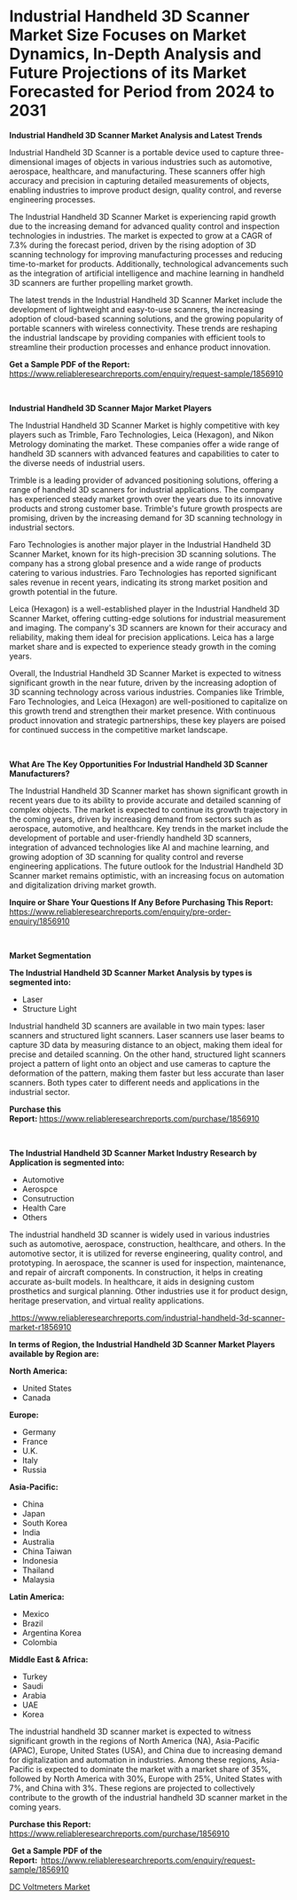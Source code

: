 <p><h1>Industrial Handheld 3D Scanner Market Size Focuses on Market Dynamics, In-Depth Analysis and Future Projections of its Market Forecasted for Period from 2024 to 2031</h1></p><p><strong>Industrial Handheld 3D Scanner Market Analysis and Latest Trends</strong></p>
<p><p>Industrial Handheld 3D Scanner is a portable device used to capture three-dimensional images of objects in various industries such as automotive, aerospace, healthcare, and manufacturing. These scanners offer high accuracy and precision in capturing detailed measurements of objects, enabling industries to improve product design, quality control, and reverse engineering processes.</p><p>The Industrial Handheld 3D Scanner Market is experiencing rapid growth due to the increasing demand for advanced quality control and inspection technologies in industries. The market is expected to grow at a CAGR of 7.3% during the forecast period, driven by the rising adoption of 3D scanning technology for improving manufacturing processes and reducing time-to-market for products. Additionally, technological advancements such as the integration of artificial intelligence and machine learning in handheld 3D scanners are further propelling market growth.</p><p>The latest trends in the Industrial Handheld 3D Scanner Market include the development of lightweight and easy-to-use scanners, the increasing adoption of cloud-based scanning solutions, and the growing popularity of portable scanners with wireless connectivity. These trends are reshaping the industrial landscape by providing companies with efficient tools to streamline their production processes and enhance product innovation.</p></p>
<p><strong>Get a Sample PDF of the Report:&nbsp;</strong> <a href="https://www.reliableresearchreports.com/enquiry/request-sample/1856910">https://www.reliableresearchreports.com/enquiry/request-sample/1856910</a></p>
<p>&nbsp;</p>
<p><strong>Industrial Handheld 3D Scanner Major Market Players</strong></p>
<p><p>The Industrial Handheld 3D Scanner Market is highly competitive with key players such as Trimble, Faro Technologies, Leica (Hexagon), and Nikon Metrology dominating the market. These companies offer a wide range of handheld 3D scanners with advanced features and capabilities to cater to the diverse needs of industrial users.</p><p>Trimble is a leading provider of advanced positioning solutions, offering a range of handheld 3D scanners for industrial applications. The company has experienced steady market growth over the years due to its innovative products and strong customer base. Trimble's future growth prospects are promising, driven by the increasing demand for 3D scanning technology in industrial sectors.</p><p>Faro Technologies is another major player in the Industrial Handheld 3D Scanner Market, known for its high-precision 3D scanning solutions. The company has a strong global presence and a wide range of products catering to various industries. Faro Technologies has reported significant sales revenue in recent years, indicating its strong market position and growth potential in the future.</p><p>Leica (Hexagon) is a well-established player in the Industrial Handheld 3D Scanner Market, offering cutting-edge solutions for industrial measurement and imaging. The company's 3D scanners are known for their accuracy and reliability, making them ideal for precision applications. Leica has a large market share and is expected to experience steady growth in the coming years.</p><p>Overall, the Industrial Handheld 3D Scanner Market is expected to witness significant growth in the near future, driven by the increasing adoption of 3D scanning technology across various industries. Companies like Trimble, Faro Technologies, and Leica (Hexagon) are well-positioned to capitalize on this growth trend and strengthen their market presence. With continuous product innovation and strategic partnerships, these key players are poised for continued success in the competitive market landscape.</p></p>
<p>&nbsp;</p>
<p><strong>What Are The Key Opportunities For Industrial Handheld 3D Scanner Manufacturers?</strong></p>
<p><p>The Industrial Handheld 3D Scanner market has shown significant growth in recent years due to its ability to provide accurate and detailed scanning of complex objects. The market is expected to continue its growth trajectory in the coming years, driven by increasing demand from sectors such as aerospace, automotive, and healthcare. Key trends in the market include the development of portable and user-friendly handheld 3D scanners, integration of advanced technologies like AI and machine learning, and growing adoption of 3D scanning for quality control and reverse engineering applications. The future outlook for the Industrial Handheld 3D Scanner market remains optimistic, with an increasing focus on automation and digitalization driving market growth.</p></p>
<p><strong>Inquire or Share Your Questions If Any Before Purchasing This Report:</strong> <a href="https://www.reliableresearchreports.com/enquiry/pre-order-enquiry/1856910">https://www.reliableresearchreports.com/enquiry/pre-order-enquiry/1856910</a></p>
<p>&nbsp;</p>
<p><strong>Market Segmentation</strong></p>
<p><strong>The Industrial Handheld 3D Scanner Market Analysis by types is segmented into:</strong></p>
<p><ul><li>Laser</li><li>Structure Light</li></ul></p>
<p><p>Industrial handheld 3D scanners are available in two main types: laser scanners and structured light scanners. Laser scanners use laser beams to capture 3D data by measuring distance to an object, making them ideal for precise and detailed scanning. On the other hand, structured light scanners project a pattern of light onto an object and use cameras to capture the deformation of the pattern, making them faster but less accurate than laser scanners. Both types cater to different needs and applications in the industrial sector.</p></p>
<p><strong>Purchase this Report:&nbsp;</strong><a href="https://www.reliableresearchreports.com/purchase/1856910">https://www.reliableresearchreports.com/purchase/1856910</a></p>
<p>&nbsp;</p>
<p><strong>The Industrial Handheld 3D Scanner Market Industry Research by Application is segmented into:</strong></p>
<p><ul><li>Automotive</li><li>Aerospce</li><li>Consutruction</li><li>Health Care</li><li>Others</li></ul></p>
<p><p>The industrial handheld 3D scanner is widely used in various industries such as automotive, aerospace, construction, healthcare, and others. In the automotive sector, it is utilized for reverse engineering, quality control, and prototyping. In aerospace, the scanner is used for inspection, maintenance, and repair of aircraft components. In construction, it helps in creating accurate as-built models. In healthcare, it aids in designing custom prosthetics and surgical planning. Other industries use it for product design, heritage preservation, and virtual reality applications.</p></p>
<p><a href="https://www.reliableresearchreports.com/industrial-handheld-3d-scanner-market-r1856910">&nbsp;https://www.reliableresearchreports.com/industrial-handheld-3d-scanner-market-r1856910</a></p>
<p><strong>In terms of Region, the Industrial Handheld 3D Scanner Market Players available by Region are:</strong></p>
<p>
    <p> <strong> North America: </strong>
        <ul>
            <li>United States</li>
            <li>Canada</li>
        </ul>
        </p> 
    <p> <strong> Europe: </strong>
        <ul>
            <li>Germany</li>
            <li>France</li>
            <li>U.K.</li>
            <li>Italy</li>
            <li>Russia</li>
        </ul>
        </p> 
    <p> <strong> Asia-Pacific: </strong>
        <ul>
            <li>China</li>
            <li>Japan</li>
            <li>South Korea</li>
            <li>India</li>
            <li>Australia</li>
            <li>China Taiwan</li>
            <li>Indonesia</li>
            <li>Thailand</li>
            <li>Malaysia</li>
        </ul>
        </p> 
    <p> <strong> Latin America: </strong>
        <ul>
            <li>Mexico</li>
            <li>Brazil</li>
            <li>Argentina Korea</li>
            <li>Colombia</li>
        </ul>
        </p> 
    <p> <strong> Middle East & Africa: </strong>
        <ul>
            <li>Turkey</li>
            <li>Saudi</li>
            <li>Arabia</li>
            <li>UAE</li>
            <li>Korea</li>
        </ul>
    </p>
    </p>
<p><p>The industrial handheld 3D scanner market is expected to witness significant growth in the regions of North America (NA), Asia-Pacific (APAC), Europe, United States (USA), and China due to increasing demand for digitalization and automation in industries. Among these regions, Asia-Pacific is expected to dominate the market with a market share of 35%, followed by North America with 30%, Europe with 25%, United States with 7%, and China with 3%. These regions are projected to collectively contribute to the growth of the industrial handheld 3D scanner market in the coming years.</p></p>
<p><strong>Purchase this Report: </strong><a href="https://www.reliableresearchreports.com/purchase/1856910">https://www.reliableresearchreports.com/purchase/1856910</a></p>
<p>&nbsp;<strong>Get a Sample PDF of the Report:&nbsp;&nbsp;</strong><a href="https://www.reliableresearchreports.com/enquiry/request-sample/1856910">https://www.reliableresearchreports.com/enquiry/request-sample/1856910</a></p>
<p><strong></strong></p>
<p><p><a href="https://issuu.com/reportprime-2/docs/dc-voltmeters-market-size-2030.pptx">DC Voltmeters Market</a></p></p>